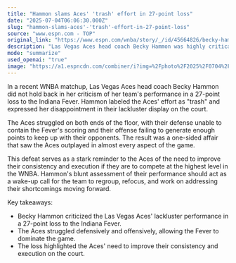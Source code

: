 ```yaml
---
title: "Hammon slams Aces' 'trash' effort in 27-point loss"
date: "2025-07-04T06:06:30.000Z"
slug: "hammon-slams-aces'-'trash'-effort-in-27-point-loss"
source: "www.espn.com - TOP"
original_link: "https://www.espn.com/wnba/story/_/id/45664826/becky-hammon-slams-aces-27-point-loss-fever"
description: "Las Vegas Aces head coach Becky Hammon was highly critical of her team's poor performance in a 27-point loss to the Indiana Fever, labeling their effort as 'trash.' The Aces struggled on both defense and offense, resulting in a one-sided defeat where they were outplayed in almost every aspect of the game. This loss underscores the need for the Aces to improve their consistency and execution if they want to compete at a high level in the WNBA, with Hammon's blunt assessment serving as a wake-up call for the team to regroup and address their shortcomings."
mode: "summarize"
used_openai: "true"
image: "https://a1.espncdn.com/combiner/i?img=%2Fphoto%2F2025%2F0704%2Fr1514681_1296x729_16%2D9.jpg"
---
```


In a recent WNBA matchup, Las Vegas Aces head coach Becky Hammon did not hold back in her criticism of her team's performance in a 27-point loss to the Indiana Fever. Hammon labeled the Aces' effort as "trash" and expressed her disappointment in their lackluster display on the court.

The Aces struggled on both ends of the floor, with their defense unable to contain the Fever's scoring and their offense failing to generate enough points to keep up with their opponents. The result was a one-sided affair that saw the Aces outplayed in almost every aspect of the game.

This defeat serves as a stark reminder to the Aces of the need to improve their consistency and execution if they are to compete at the highest level in the WNBA. Hammon's blunt assessment of their performance should act as a wake-up call for the team to regroup, refocus, and work on addressing their shortcomings moving forward.

Key takeaways:
- Becky Hammon criticized the Las Vegas Aces' lackluster performance in a 27-point loss to the Indiana Fever.
- The Aces struggled defensively and offensively, allowing the Fever to dominate the game.
- The loss highlighted the Aces' need to improve their consistency and execution on the court.